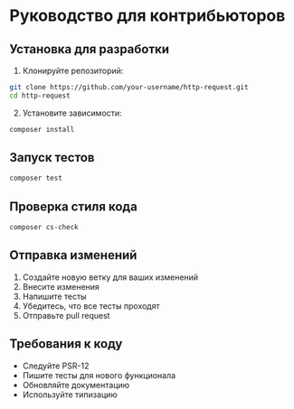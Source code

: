 # Руководство для контрибьюторов

## Установка для разработки

1. Клонируйте репозиторий:
```bash
git clone https://github.com/your-username/http-request.git
cd http-request
```

2. Установите зависимости:
```bash
composer install
```

## Запуск тестов

```bash
composer test
```

## Проверка стиля кода

```bash
composer cs-check
```

## Отправка изменений

1. Создайте новую ветку для ваших изменений
2. Внесите изменения
3. Напишите тесты
4. Убедитесь, что все тесты проходят
5. Отправьте pull request

## Требования к коду

- Следуйте PSR-12
- Пишите тесты для нового функционала
- Обновляйте документацию
- Используйте типизацию 